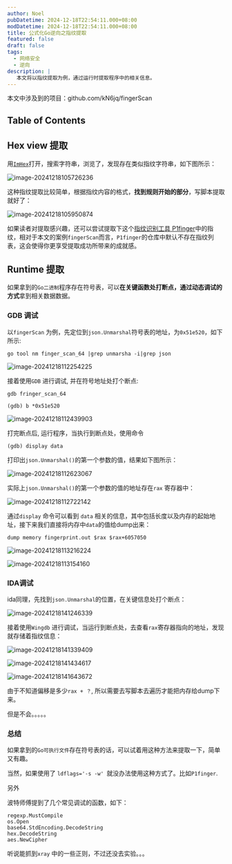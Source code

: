 ```yaml
---
author: Noel
pubDatetime: 2024-12-18T22:54:11.000+08:00
modDatetime: 2024-12-18T22:54:11.000+08:00
title: 公式化Go逆向之指纹提取
featured: false
draft: false
tags:
  - 网络安全
  - 逆向
description: |
   本文将以指纹提取为例，通过运行时提取程序中的相关信息。
---
```




本文中涉及到的项目：github.com/kN6jq/fingerScan

## Table of Contents

## Hex view 提取

用[`ImHex`](https://github.com/WerWolv/ImHex/)打开，搜索字符串，浏览了，发现存在类似指纹字符串，如下图所示：

![image-20241218105726236](https://particles.oss-cn-beijing.aliyuncs.com/blog_img/20241218225023262-37d2c.png)

这种指纹提取比较简单，根据指纹内容的格式，**找到规则开始的部分**，写脚本提取就好了：

![image-20241218105950874](https://particles.oss-cn-beijing.aliyuncs.com/blog_img/20241218225023262-18712.png)



如果读者对提取感兴趣，还可以尝试提取下这个[指纹识别工具 P1finger](https://github.com/P001water/P1finger)中的指纹，相对于本文的案例`fingerScan`而言，`P1finger`的仓库中默认不存在指纹列表，这会使得你更享受提取成功所带来的成就感。

## Runtime 提取

如果拿到的`Go二进制`程序存在符号表，可以**在关键函数处打断点，通过动态调试的方式**拿到相关数据数据。

### GDB 调试

以`fingerScan` 为例，先定位到`json.Unmarshal`符号表的地址，为`0x51e520`，如下所示:

```shell
go tool nm finger_scan_64 |grep unmarsha -i|grep json
```

![image-20241218112254225](https://particles.oss-cn-beijing.aliyuncs.com/blog_img/20241218225023262-aeb54.png)



接着使用`GDB` 进行调试, 并在符号地址处打个断点:

```shell
gdb fringer_scan_64

(gdb) b *0x51e520
```

![image-20241218112439903](https://particles.oss-cn-beijing.aliyuncs.com/blog_img/20241218225023262-1cf3f.png)



打完断点后, 运行程序，当执行到断点处，使用命令

 ```shell
 (gdb) display data
 ```

打印出`json.Unmarshal()`的第一个参数的值，结果如下图所示：

![image-20241218112623067](https://particles.oss-cn-beijing.aliyuncs.com/blog_img/20241218225023262-b38d3.png)



实际上`json.Unmarshal()`的第一个参数的值的地址存在`rax` 寄存器中：

![image-20241218112722142](https://particles.oss-cn-beijing.aliyuncs.com/blog_img/20241218225023262-dee55.png)



通过`display` 命令可以看到 `data` 相关的信息，其中包括长度以及内存的起始地址，接下来我们直接将内存中`data`的值给dump出来：

```
dump memory fingerprint.out $rax $rax+6057050
```

![image-20241218113216224](https://particles.oss-cn-beijing.aliyuncs.com/blog_img/20241218225023262-cbda8.png)

![image-20241218113154160](https://particles.oss-cn-beijing.aliyuncs.com/blog_img/20241218225023262-031d2.png)



### IDA调试

ida同理，先找到`json.Unmarshal`的位置，在关键信息处打个断点：

![image-20241218141246339](https://particles.oss-cn-beijing.aliyuncs.com/blog_img/20241218225023262-db7c2.png)



接着使用`Wingdb` 进行调试，当运行到断点处，去查看`rax`寄存器指向的地址，发现就存储着指纹信息：

![image-20241218141339409](https://particles.oss-cn-beijing.aliyuncs.com/blog_img/20241218225023262-ffdc2.png)

![image-20241218141434617](https://particles.oss-cn-beijing.aliyuncs.com/blog_img/20241218225023262-5fbde.png)

![image-20241218141643672](https://particles.oss-cn-beijing.aliyuncs.com/blog_img/20241218225023262-c5820.png)

由于不知道偏移是多少`rax + ？`, 所以需要去写脚本去遍历才能把内存给dump下来。

但是不会。。。。。



### 总结

如果拿到的`Go可执行文件`存在符号表的话，可以试着用这种方法来提取一下，简单又有趣。

当然，如果使用了 `ldflags='-s -w' `就没办法使用这种方式了。比如`P1finger`.



另外

波特师傅提到了几个常见调试的函数，如下：

```
regexp.MustCompile
os.Open
base64.StdEncoding.DecodeString
hex.DecodeString
aes.NewCipher
```

听说能抓到`xray` 中的一些正则，不过还没去实验。。。

